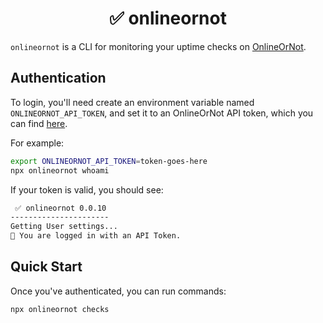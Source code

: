<h1 align="center"> ✅ onlineornot </h1>

`onlineornot` is a CLI for monitoring your uptime checks on [OnlineOrNot](https://onlineornot.com/).

## Authentication

To login, you'll need create an environment variable named `ONLINEORNOT_API_TOKEN`, and set it to an OnlineOrNot API token, which you can find [here](https://onlineornot.com/app/settings/developers).

For example:

```bash
export ONLINEORNOT_API_TOKEN=token-goes-here
npx onlineornot whoami
```

If your token is valid, you should see:

```bash
 ✅ onlineornot 0.0.10
----------------------
Getting User settings...
👋 You are logged in with an API Token.
```

## Quick Start

Once you've authenticated, you can run commands:

```
npx onlineornot checks
```
